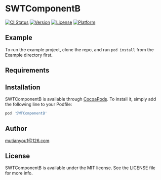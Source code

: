 # SWTComponentB

[![CI Status](https://img.shields.io/travis/mutianyou1@126.com/SWTComponentB.svg?style=flat)](https://travis-ci.org/mutianyou1@126.com/SWTComponentB)
[![Version](https://img.shields.io/cocoapods/v/SWTComponentB.svg?style=flat)](https://cocoapods.org/pods/SWTComponentB)
[![License](https://img.shields.io/cocoapods/l/SWTComponentB.svg?style=flat)](https://cocoapods.org/pods/SWTComponentB)
[![Platform](https://img.shields.io/cocoapods/p/SWTComponentB.svg?style=flat)](https://cocoapods.org/pods/SWTComponentB)

## Example

To run the example project, clone the repo, and run `pod install` from the Example directory first.

## Requirements

## Installation

SWTComponentB is available through [CocoaPods](https://cocoapods.org). To install
it, simply add the following line to your Podfile:

```ruby
pod 'SWTComponentB'
```

## Author

mutianyou1@126.com

## License

SWTComponentB is available under the MIT license. See the LICENSE file for more info.
